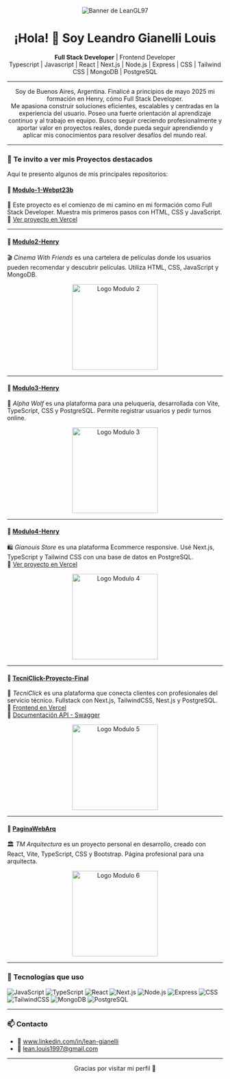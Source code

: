 <p align="center">
  <img src="https://i.imgur.com/fGOlF73.jpg" alt="Banner de LeanGL97" />
</p>

<h1 align="center">¡Hola! 👋 Soy Leandro Gianelli Louis</h1>

<p align="center">
  <b>Full Stack Developer</b> | Frontend Developer  
  <br>
  Typescript | Javascript | React | Next.js | Node.js | Express | CSS | Tailwind CSS | MongoDB | PostgreSQL
</p>

---
<p align="center">
  Soy de Buenos Aires, Argentina. Finalicé a principios de mayo 2025 mi formación en Henry, cómo Full Stack Developer.
  <br>
Me apasiona construir soluciones eficientes, escalables y centradas en la experiencia del usuario. Poseo una fuerte orientación al aprendizaje continuo y al trabajo en equipo.
Busco seguir creciendo profesionalmente y aportar valor en proyectos reales, donde pueda seguir aprendiendo y aplicar mis conocimientos para resolver desafíos del mundo real.
</p>

---
### 🚀 Te invito a ver mis Proyectos destacados

Aquí te presento algunos de mis principales repositorios:

#### 📌 [Modulo-1-Webpt23b](https://github.com/LeanGL97/Modulo-1-Webpt23b)  
🌱 Este proyecto es el comienzo de mi camino en mi formación como Full Stack Developer. Muestra mis primeros pasos con HTML, CSS y JavaScript.  
🔗 [Ver proyecto en Vercel](https://modulo-1-henry.vercel.app/)

---

#### 📌 [Modulo2-Henry](https://github.com/LeanGL97/Modulo2-Henry)  
🎬 *Cinema With Friends* es una cartelera de películas donde los usuarios pueden recomendar y descubrir películas. Utiliza HTML, CSS, JavaScript y MongoDB.
<p align="center">
  <img src="https://imgur.com/z6h8SaK.png" alt="Logo Modulo 2" width="200px" />
</p>

---

#### 📌 [Modulo3-Henry](https://github.com/LeanGL97/Modulo3-Henry)  
💈 *Alpha Wolf* es una plataforma para una peluquería, desarrollada con Vite, TypeScript, CSS y PostgreSQL. Permite registrar usuarios y pedir turnos online.
<p align="center">
  <img src="https://imgur.com/eH1za6j.png" alt="Logo Modulo 3" width="200px" />
</p>

---

#### 📌 [Modulo4-Henry](https://github.com/LeanGL97/Modulo4-Henry)  
🛍️ *Gianouis Store* es una plataforma Ecommerce responsive. Usé Next.js, TypeScript y Tailwind CSS con una base de datos en PostgreSQL.  
🔗 [Ver proyecto en Vercel](https://front-test-m4.vercel.app)
<p align="center">
  <img src="https://imgur.com/4onP0jx.png" alt="Logo Modulo 4" width="200px" />
</p>

---

#### 📌 [TecniClick-Proyecto-Final](https://github.com/LeanGL97/TecniClick-Proyecto-Final)  
🔧 *TecniClick* es una plataforma que conecta clientes con profesionales del servicio técnico. Fullstack con Next.js, TailwindCSS, Nest.js y PostgreSQL.  
🔗 [Frontend en Vercel](https://tecniclickfrontend.vercel.app/)  
📘 [Documentación API - Swagger](https://tecniclick-backend.onrender.com/api#/)
<p align="center">
  <img src="https://imgur.com/DiFK92X.png" alt="Logo Modulo 5" width="200px" />
</p>

---

#### 📌 [PaginaWebArq](https://github.com/LeanGL97/PaginaWebArq)  
🏛️ *TM Arquitectura* es un proyecto personal en desarrollo, creado con React, Vite, TypeScript, CSS y Bootstrap. Página profesional para una arquitecta.
<p align="center">
  <img src="https://imgur.com/kv4jfe6.png" alt="Logo Modulo 6" width="200px" />
</p>

---

### 🧰 Tecnologías que uso

![JavaScript](https://img.shields.io/badge/-JavaScript-black?style=flat-square&logo=javascript)
![TypeScript](https://img.shields.io/badge/-TypeScript-3178C6?style=flat-square&logo=typescript&logoColor=white)
![React](https://img.shields.io/badge/-React-61DAFB?style=flat-square&logo=react&logoColor=black)
![Next.js](https://img.shields.io/badge/-Next.js-black?style=flat-square&logo=next.js)
![Node.js](https://img.shields.io/badge/-Node.js-339933?style=flat-square&logo=node.js&logoColor=white)
![Express](https://img.shields.io/badge/-Express-black?style=flat-square&logo=express)
![CSS](https://img.shields.io/badge/-CSS3-1572B6?style=flat-square&logo=css3)
![TailwindCSS](https://img.shields.io/badge/-TailwindCSS-38B2AC?style=flat-square&logo=tailwind-css)
![MongoDB](https://img.shields.io/badge/-MongoDB-47A248?style=flat-square&logo=mongodb&logoColor=white)
![PostgreSQL](https://img.shields.io/badge/-PostgreSQL-336791?style=flat-square&logo=postgresql&logoColor=white)

---

### 📫 Contacto

- 💼 www.linkedin.com/in/lean-gianelli
- 📧 lean.louis1997@gmail.com

---

<p align="center">
  Gracias por visitar mi perfil 🙌
</p>
